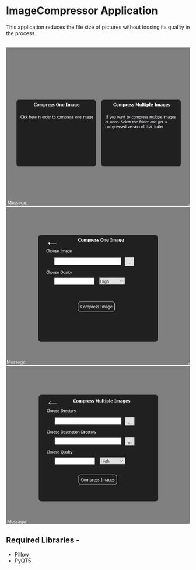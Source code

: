 # ImageCompressor Application

This application reduces the file size of pictures without loosing its quality in the process.  <br><br>


<img src = "https://github.com/Qaswar02/Image-Compressor/blob/main/Screenshots/Screenshot_1.jpg">
<img src = "https://github.com/Qaswar02/Image-Compressor/blob/main/Screenshots/Screenshot_2.jpg">
<img src = "https://github.com/Qaswar02/Image-Compressor/blob/main/Screenshots/Screenshot_3.jpg">



## Required Libraries -
- Pillow
- PyQT5
